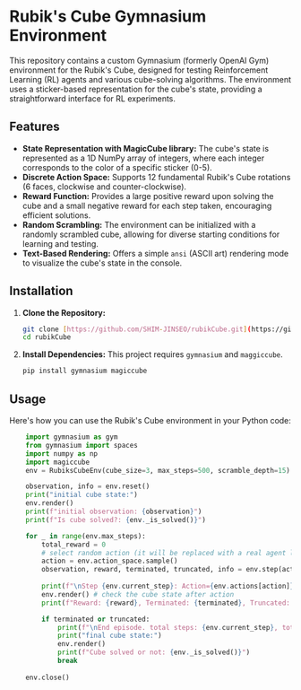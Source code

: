 # Rubik's Cube Gymnasium Environment

This repository contains a custom Gymnasium (formerly OpenAI Gym) environment for the Rubik's Cube, designed for testing Reinforcement Learning (RL) agents and various cube-solving algorithms. The environment uses a sticker-based representation for the cube's state, providing a straightforward interface for RL experiments.

## Features

* **State Representation with MagicCube library:** The cube's state is represented as a 1D NumPy array of integers, where each integer corresponds to the color of a specific sticker (0-5).
* **Discrete Action Space:** Supports 12 fundamental Rubik's Cube rotations (6 faces, clockwise and counter-clockwise).
* **Reward Function:** Provides a large positive reward upon solving the cube and a small negative reward for each step taken, encouraging efficient solutions.
* **Random Scrambling:** The environment can be initialized with a randomly scrambled cube, allowing for diverse starting conditions for learning and testing.
* **Text-Based Rendering:** Offers a simple `ansi` (ASCII art) rendering mode to visualize the cube's state in the console.

## Installation

1.  **Clone the Repository:**
    ```bash
    git clone [https://github.com/SHIM-JINSEO/rubikCube.git](https://github.com/SHIM-JINSEO/rubikCube.git)
    cd rubikCube
    ```

2.  **Install Dependencies:**
    This project requires `gymnasium` and `maggiccube`.
    ```bash
    pip install gymnasium magiccube
    ```

## Usage

Here's how you can use the Rubik's Cube environment in your Python code:

```python
    import gymnasium as gym
    from gymnasium import spaces
    import numpy as np
    import magiccube
    env = RubiksCubeEnv(cube_size=3, max_steps=500, scramble_depth=15) 

    observation, info = env.reset()
    print("initial cube state:")
    env.render()
    print(f"initial observation: {observation}")
    print(f"Is cube solved?: {env._is_solved()}")

    for _ in range(env.max_steps):
        total_reward = 0
        # select random action (it will be replaced with a real agent later)
        action = env.action_space.sample() 
        observation, reward, terminated, truncated, info = env.step(action)
        
        print(f"\nStep {env.current_step}: Action={env.actions[action]}")
        env.render() # check the cube state after action
        print(f"Reward: {reward}, Terminated: {terminated}, Truncated: {truncated}")

        if terminated or truncated:
            print(f"\nEnd episode. total steps: {env.current_step}, total reward: {total_reward}")
            print("final cube state:")
            env.render()
            print(f"Cube solved or not: {env._is_solved()}")
            break
    
    env.close()
```